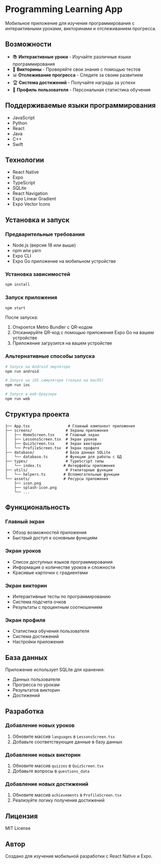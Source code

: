 # Programming Learning App

Мобильное приложение для изучения программирования с интерактивными уроками, викторинами и отслеживанием прогресса.

## Возможности

- 📚 **Интерактивные уроки** - Изучайте различные языки программирования
- 🧠 **Викторины** - Проверяйте свои знания с помощью тестов
- 📊 **Отслеживание прогресса** - Следите за своим развитием
- 🏆 **Система достижений** - Получайте награды за успехи
- 👤 **Профиль пользователя** - Персональная статистика обучения

## Поддерживаемые языки программирования

- JavaScript
- Python
- React
- Java
- C++
- Swift

## Технологии

- React Native
- Expo
- TypeScript
- SQLite
- React Navigation
- Expo Linear Gradient
- Expo Vector Icons

## Установка и запуск

### Предварительные требования

- Node.js (версия 18 или выше)
- npm или yarn
- Expo CLI
- Expo Go приложение на мобильном устройстве

### Установка зависимостей

```bash
npm install
```

### Запуск приложения

```bash
npm start
```

После запуска:
1. Откроется Metro Bundler с QR-кодом
2. Отсканируйте QR-код с помощью приложения Expo Go на вашем устройстве
3. Приложение загрузится на вашем устройстве

### Альтернативные способы запуска

```bash
# Запуск на Android эмуляторе
npm run android

# Запуск на iOS симуляторе (только на macOS)
npm run ios

# Запуск в веб-браузере
npm run web
```

## Структура проекта

```
├── App.tsx                 # Главный компонент приложения
├── screens/               # Экраны приложения
│   ├── HomeScreen.tsx     # Главный экран
│   ├── LessonsScreen.tsx  # Экран уроков
│   ├── QuizScreen.tsx     # Экран викторин
│   └── ProfileScreen.tsx  # Экран профиля
├── database/              # База данных SQLite
│   └── database.ts        # Функции для работы с БД
├── types/                 # TypeScript типы
│   └── index.ts          # Интерфейсы приложения
├── utils/                 # Утилитарные функции
│   └── helpers.ts        # Вспомогательные функции
└── assets/               # Ресурсы приложения
    ├── icon.png
    ├── splash-icon.png
    └── ...
```

## Функциональность

### Главный экран
- Обзор возможностей приложения
- Быстрый доступ к основным функциям

### Экран уроков
- Список доступных языков программирования
- Информация о количестве уроков и сложности
- Красивые карточки с градиентами

### Экран викторин
- Интерактивные тесты по программированию
- Система подсчета очков
- Результаты с процентным соотношением

### Экран профиля
- Статистика обучения пользователя
- Система достижений
- Настройки приложения

## База данных

Приложение использует SQLite для хранения:
- Данных пользователя
- Прогресса по урокам
- Результатов викторин
- Достижений

## Разработка

### Добавление новых уроков
1. Обновите массив `languages` в `LessonsScreen.tsx`
2. Добавьте соответствующие данные в базу данных

### Добавление новых викторин
1. Обновите массив `quizzes` в `QuizScreen.tsx`
2. Добавьте вопросы в `questions_data`

### Добавление новых достижений
1. Обновите массив `achievements` в `ProfileScreen.tsx`
2. Реализуйте логику получения достижений

## Лицензия

MIT License

## Автор

Создано для изучения мобильной разработки с React Native и Expo. 